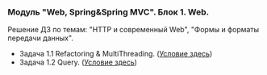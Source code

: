 ﻿### Модуль "Web, Spring&Spring MVC". Блок 1. Web.
Решение ДЗ по темам: "HTTP и современный Web", "Формы и форматы передачи данных".

* Задача 1.1 Refactoring & MultiThreading. ([Условие здесь](https://github.com/netology-code/jspr-homeworks/tree/master/01_web#refactoring--multithreading))
* Задача 1.2 Query. ([Условие здесь](https://github.com/netology-code/jspr-homeworks/tree/master/02_forms))